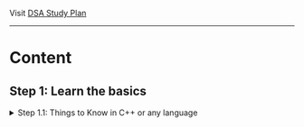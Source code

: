 Visit [DSA Study Plan](https://yukidaruma905.github.io/DSA_Study_Plan/)

---

# Content

## Step 1: Learn the basics
<details>
<summary>Step 1.1: Things to Know in C++ or any language</summary>

- [x] User Input/Output.
- [ ] Data Types.
- [ ] If Else statements.
- [ ] Switch Statement.
- [ ] What are arrays, strings?
- [ ] For loops.
- [ ] While loops.
- [ ] Functions (Pass by Reference and Value).
- [ ] Time Complexity (Learn Basics, and then analyze in next Step.

</details>
